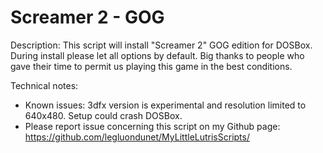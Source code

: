 # Screamer 2 - GOG

Description:
This script will install "Screamer 2" GOG edition for DOSBox.
During install please let all options by default.
Big thanks to people who gave their time to permit us playing this game in the best conditions.

Technical notes:
- Known issues: 3dfx version  is experimental and resolution  limited to 640x480.  Setup could crash DOSBox.
- Please report issue concerning this script on my Github page:
https://github.com/legluondunet/MyLittleLutrisScripts/
